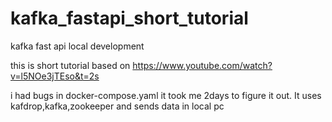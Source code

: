 # kafka_fastapi_short_tutorial
kafka fast api local development


this is short tutorial based on https://www.youtube.com/watch?v=l5NOe3jTEso&t=2s

i had bugs in docker-compose.yaml it took me 2days to figure it out. It uses kafdrop,kafka,zookeeper and sends data in local pc
